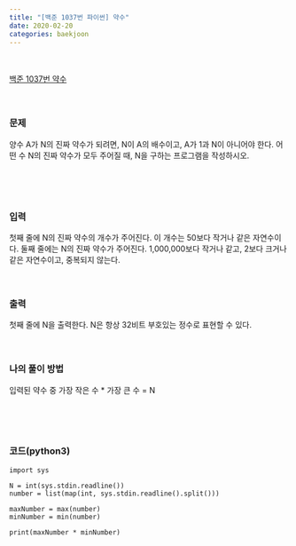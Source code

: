 ```yaml
---
title: "[백준 1037번 파이썬] 약수"
date: 2020-02-20
categories: baekjoon
---
```


<br><br>
[백준 1037번 약수](https://www.acmicpc.net/problem/1037)
<br><br><br>

### 문제<br>
양수 A가 N의 진짜 약수가 되려면, N이 A의 배수이고, A가 1과 N이 아니어야 한다. 어떤 수 N의 진짜 약수가 모두 주어질 때, N을 구하는 프로그램을 작성하시오.

<br><br><br>


### 입력<br>
첫째 줄에 N의 진짜 약수의 개수가 주어진다. 이 개수는 50보다 작거나 같은 자연수이다. 둘째 줄에는 N의 진짜 약수가 주어진다. 1,000,000보다 작거나 같고, 2보다 크거나 같은 자연수이고, 중복되지 않는다.
<br><br><br>


### 출력<br>
첫째 줄에 N을 출력한다. N은 항상 32비트 부호있는 정수로 표현할 수 있다.
<br><br><br>

### 나의 풀이 방법<br>

입력된 약수 중 가장 작은 수 * 가장 큰 수 = N

<br><br><br>


### 코드(python3)
```
import sys

N = int(sys.stdin.readline())
number = list(map(int, sys.stdin.readline().split()))

maxNumber = max(number)
minNumber = min(number)

print(maxNumber * minNumber)
```
